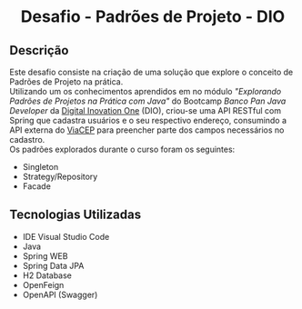 <h1 align="center">Desafio - Padrões de Projeto - DIO</h1>

## Descrição
Este desafio consiste na criação de uma solução que explore o conceito de Padrões de Projeto na prática. 
<br/>
Utilizando um os conhecimentos aprendidos em no módulo _"Explorando Padrões de Projetos na Prática com Java"_ do Bootcamp _Banco Pan Java Developer_ da <a href="https://www.dio.me/">Digital Inovation One</a> (DIO), criou-se uma API RESTful com Spring que cadastra usuários e o seu respectivo endereço, consumindo a API externa do <a href="https://viacep.com.br/">ViaCEP</a> para preencher parte dos campos necessários no cadastro. 
<br/>
Os padrões explorados durante o curso foram os seguintes:
- Singleton
- Strategy/Repository
- Facade


## Tecnologias Utilizadas
 - IDE Visual Studio Code 
 - Java
 - Spring WEB
 - Spring Data JPA
 - H2 Database
 - OpenFeign
 - OpenAPI (Swagger)
